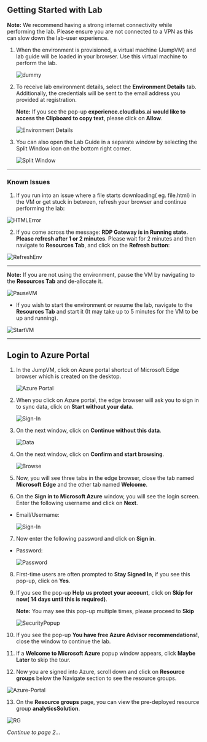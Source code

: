 ## Getting Started with Lab

**Note:** We recommend having a strong internet connectivity while performing the lab. Please ensure you are not connected to a VPN as this can slow down the lab-user experience.

1. When the environment is provisioned, a virtual machine (JumpVM) and lab guide will be loaded in your browser. Use this virtual machine to perform the lab.

   ![dummy](https://github.com/CloudLabsAI-Azure/Ignite-lab/blob/main/media/labstartpage2.png?raw=true)

2. To receive lab environment details, select the **Environment Details** tab. Additionally, the credentials will be sent to the email address you provided at registration.

   **Note:** If you see the pop-up **experience.cloudlabs.ai would like to access the Clipboard to copy text**, please click on **Allow**.

   ![Environment Details](https://github.com/CloudLabsAI-Azure/Ignite-lab/blob/main/media/labenvdet.png?raw=true)

3. You can also open the Lab Guide in a separate window by selecting the Split Window icon on the bottom right corner.

   ![Split Window](https://github.com/CloudLabsAI-Azure/Ignite-lab/blob/main/media/labenvsplit.png?raw=true)

----

### Known Issues

1. If you run into an issue where a file starts downloading( eg. file.html) in the VM or get stuck in between, refresh your browser and continue performing the lab:

![HTMLError](https://github.com/CloudLabsAI-Azure/Ignite-lab/blob/main/media/htmlerror.png?raw=true)

2. If you come across the message: **RDP Gateway is in Running state. Please refresh after 1 or 2 minutes**. Please wait for 2 minutes and then navigate to **Resources Tab**, and click on the **Refresh button**:

![RefreshEnv](https://github.com/CloudLabsAI-Azure/Ignite-lab/blob/main/media/refreshenv.png?raw=true)

----

 
**Note:** If you are not using the environment, pause the VM by navigating to the **Resources Tab** and de-allocate it.

   ![PauseVM](https://github.com/CloudLabsAI-Azure/Ignite-lab/blob/main/media/labvmdealloc.png?raw=true)

   * If you wish to start the environment or resume the lab, navigate to the **Resources Tab** and start it (It may take up to 5 minutes for the VM to be up and running).

   ![StartVM](https://github.com/CloudLabsAI-Azure/Ignite-lab/blob/main/media/labvmalloc.png?raw=true)
   
 ----

## Login to Azure Portal

1. In the JumpVM, click on Azure portal shortcut of Microsoft Edge browser which is created on the desktop.

   ![Azure Portal](https://github.com/CloudLabsAI-Azure/Ignite-lab/blob/main/media/labstartap.png?raw=true)

2. When you click on Azure portal, the edge browser will ask you to sign in to sync data, click on **Start without your data**.

   ![Sign-In](https://github.com/CloudLabsAI-Azure/Ignite-lab/blob/main/media/02.png?raw=true)

3. On the next window, click on **Continue without this data**.

   ![Data](https://github.com/CloudLabsAI-Azure/Ignite-lab/blob/main/media/03.png?raw=true)

4. On the next window, click on **Confirm and start browsing**.

   ![Browse](https://github.com/CloudLabsAI-Azure/Ignite-lab/blob/main/media/04.png?raw=true)

5. Now, you will see three tabs in the edge browser, close the tab named **Microsoft Edge** and the other tab named **Welcome**.

6. On the **Sign in to Microsoft Azure** window, you will see the login screen. Enter the following username and click on **Next**.

* Email/Username: <inject key="AzureAdUserEmail"></inject>

    ![Sign-In](https://github.com/CloudLabsAI-Azure/Ignite-lab/blob/main/media/05.png?raw=true)

7. Now enter the following password and click on **Sign in**.

* Password: <inject key="AzureAdUserPassword"></inject>

   ![Password](https://github.com/CloudLabsAI-Azure/Ignite-lab/blob/main/media/06.png?raw=true)

8. First-time users are often prompted to **Stay Signed In**, if you see this pop-up, click on **Yes**.

9. If you see the pop-up **Help us protect your account**, click on **Skip for now( 14 days until this is required)**.

    **Note:** You may see this pop-up multiple times, please proceed to **Skip**

   ![SecurityPopup](https://github.com/CloudLabsAI-Azure/Ignite-lab/blob/main/media/securitypopup.png?raw=true)

10. If you see the pop-up **You have free Azure Advisor recommendations!**, close the window to continue the lab.

11. If a **Welcome to Microsoft Azure** popup window appears, click **Maybe Later** to skip the tour.

12. Now you are signed into Azure, scroll down and click on **Resource groups** below the Navigate section to see the resource groups.

   ![Azure-Portal](https://github.com/CloudLabsAI-Azure/Ignite-lab/blob/main/media/07.png?raw=true)

13. On the **Resource groups** page, you can view the pre-deployed resource group **analyticsSolution**.

   ![RG](https://github.com/CloudLabsAI-Azure/Ignite-lab/blob/main/media/labselectrglab.png?raw=true)
   
 
   

*Continue to page 2...*
